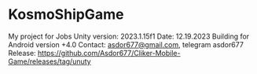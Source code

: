 # KosmoShipGame
My project for Jobs
Unity version: 2023.1.15f1
Date: 12.19.2023
Building for Android version +4.0
Contact: asdor677@gmail.com, telegram asdor677
Release: https://github.com/Asdor677/Cliker-Mobile-Game/releases/tag/unuty
 
